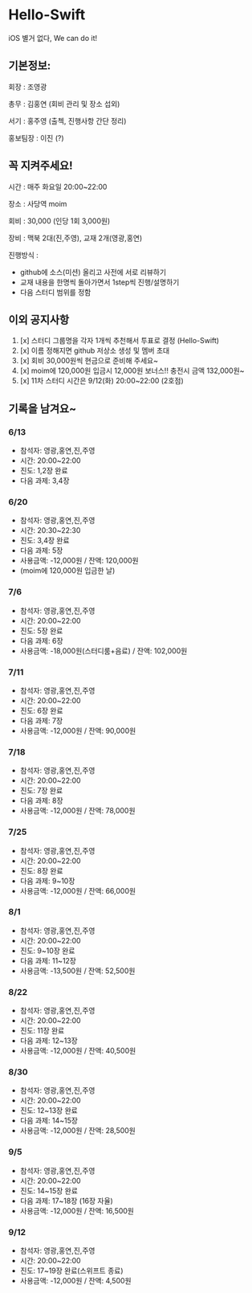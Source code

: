 # Hello-Swift
iOS 별거 없다, We can do it!

## 기본정보:

회장 : 조영광

총무 : 김홍연 (회비 관리 및 장소 섭외)

서기 : 홍주영 (출첵, 진행사항 간단 정리)

홍보팀장 : 이진 (?)

## 꼭 지켜주세요!

시간 : 매주 화요일 20:00~22:00

장소 : 사당역 moim

회비 : 30,000 (인당 1회 3,000원)

장비 : 맥북 2대(진,주영), 교재 2개(영광,홍연)

진행방식 : 

- github에 소스(미션) 올리고 사전에 서로 리뷰하기
- 교재 내용을 한명씩 돌아가면서 1step씩 진행/설명하기
- 다음 스터디 범위를 정함

## 이외 공지사항

1. [x] 스터디 그룹명을 각자 1개씩 추천해서 투표로 결정 (Hello-Swift)
2. [x] 이름 정해지면 github 저상소 생성 및 멤버 초대
3. [x] 회비 30,000원씩 현금으로 준비해 주세요~
4. [x] moim에 120,000원 입금시 12,000원 보너스!! 충전시 금액 132,000원~
5. [x] 11차 스터디 시간은 9/12(화) 20:00~22:00 (2호점)

## 기록을 남겨요~
### 6/13
- 참석자: 영광,홍연,진,주영
- 시간: 20:00~22:00
- 진도: 1,2장 완료
- 다음 과제: 3,4장

### 6/20
- 참석자: 영광,홍연,진,주영
- 시간: 20:30~22:30
- 진도: 3,4장 완료
- 다음 과제: 5장
- 사용금액: -12,000원 / 잔액: 120,000원
- (moim에 120,000원 입금한 날)

### 7/6
- 참석자: 영광,홍연,진,주영
- 시간: 20:00~22:00
- 진도: 5장 완료
- 다음 과제: 6장
- 사용금액: -18,000원(스터디룸+음료) / 잔액: 102,000원

### 7/11
- 참석자: 영광,홍연,진,주영
- 시간: 20:00~22:00
- 진도: 6장 완료
- 다음 과제: 7장
- 사용금액: -12,000원 / 잔액: 90,000원

### 7/18
- 참석자: 영광,홍연,진,주영
- 시간: 20:00~22:00
- 진도: 7장 완료
- 다음 과제: 8장
- 사용금액: -12,000원 / 잔액: 78,000원

### 7/25
- 참석자: 영광,홍연,진,주영
- 시간: 20:00~22:00
- 진도: 8장 완료
- 다음 과제: 9~10장
- 사용금액: -12,000원 / 잔액: 66,000원

### 8/1
- 참석자: 영광,홍연,진,주영
- 시간: 20:00~22:00
- 진도: 9~10장 완료
- 다음 과제: 11~12장
- 사용금액: -13,500원 / 잔액: 52,500원

### 8/22
- 참석자: 영광,홍연,진,주영
- 시간: 20:00~22:00
- 진도: 11장 완료
- 다음 과제: 12~13장
- 사용금액: -12,000원 / 잔액: 40,500원

### 8/30
- 참석자: 영광,홍연,진,주영
- 시간: 20:00~22:00
- 진도: 12~13장 완료
- 다음 과제: 14~15장
- 사용금액: -12,000원 / 잔액: 28,500원

### 9/5
- 참석자: 영광,홍연,진,주영
- 시간: 20:00~22:00
- 진도: 14~15장 완료
- 다음 과제: 17~18장 (16장 자율)
- 사용금액: -12,000원 / 잔액: 16,500원

### 9/12
- 참석자: 영광,홍연,진,주영
- 시간: 20:00~22:00
- 진도: 17~19장 완료(스위프트 종료)
- 사용금액: -12,000원 / 잔액: 4,500원